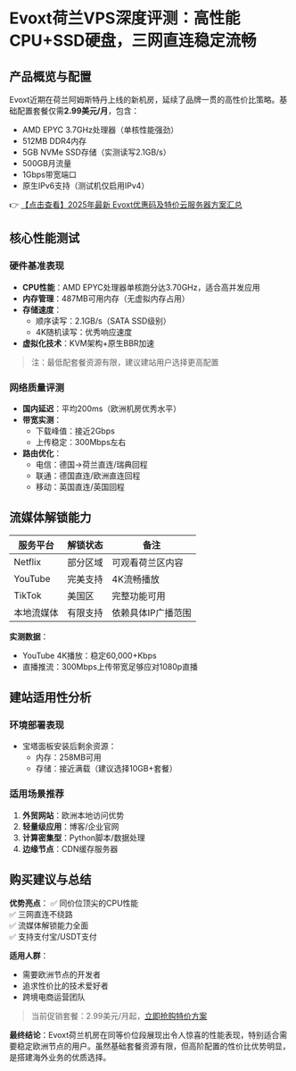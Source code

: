 # Evoxt荷兰VPS深度评测：高性能CPU+SSD硬盘，三网直连稳定流畅

## 产品概览与配置

Evoxt近期在荷兰阿姆斯特丹上线的新机房，延续了品牌一贯的高性价比策略。基础配置套餐仅需**2.99美元/月**，包含：

- AMD EPYC 3.7GHz处理器（单核性能强劲）
- 512MB DDR4内存
- 5GB NVMe SSD存储（实测读写2.1GB/s）
- 500GB月流量
- 1Gbps带宽端口
- 原生IPv6支持（测试机仅启用IPv4）

👉 [【点击查看】2025年最新 Evoxt优惠码及特价云服务器方案汇总](https://bit.ly/evoxt)

## 核心性能测试

### 硬件基准表现
- **CPU性能**：AMD EPYC处理器单核跑分达3.70GHz，适合高并发应用
- **内存管理**：487MB可用内存（无虚拟内存占用）
- **存储速度**：
  - 顺序读写：2.1GB/s（SATA SSD级别）
  - 4K随机读写：优秀响应速度
- **虚拟化技术**：KVM架构+原生BBR加速

> 注：最低配套餐资源有限，建议建站用户选择更高配置

### 网络质量评测
- **国内延迟**：平均200ms（欧洲机房优秀水平）
- **带宽实测**：
  - 下载峰值：接近2Gbps
  - 上传稳定：300Mbps左右
- **路由优化**：
  - 电信：德国→荷兰直连/瑞典回程
  - 联通：德国直连/欧洲直连回程
  - 移动：英国直连/英国回程

## 流媒体解锁能力

| 服务平台       | 解锁状态   | 备注                 |
|----------------|------------|----------------------|
| Netflix        | 部分区域   | 可观看荷兰区内容     |
| YouTube        | 完美支持   | 4K流畅播放           |
| TikTok         | 美国区     | 完整功能可用         |
| 本地流媒体     | 有限支持   | 依赖具体IP广播范围   |

**实测数据**：
- YouTube 4K播放：稳定60,000+Kbps
- 直播推流：300Mbps上传带宽足够应对1080p直播

## 建站适用性分析

### 环境部署表现
- 宝塔面板安装后剩余资源：
  - 内存：258MB可用
  - 存储：接近满载（建议选择10GB+套餐）
  
### 适用场景推荐
1. **外贸网站**：欧洲本地访问优势
2. **轻量级应用**：博客/企业官网
3. **计算密集型**：Python脚本/数据处理
4. **边缘节点**：CDN缓存服务器

## 购买建议与总结

**优势亮点**：
✅ 同价位顶尖的CPU性能  
✅ 三网直连不绕路  
✅ 流媒体解锁能力全面  
✅ 支持支付宝/USDT支付  

**适用人群**：
- 需要欧洲节点的开发者
- 追求性价比的技术爱好者
- 跨境电商运营团队

> 当前促销套餐：2.99美元/月起，[立即抢购特价方案](https://bit.ly/evoxt)

**最终结论**：Evoxt荷兰机房在同等价位段展现出令人惊喜的性能表现，特别适合需要稳定欧洲节点的用户。虽然基础套餐资源有限，但高阶配置的性价比优势明显，是搭建海外业务的优质选择。